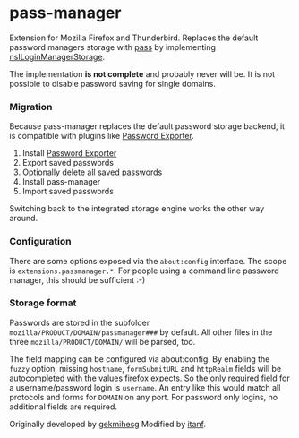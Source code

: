 pass-manager
============

Extension for Mozilla Firefox and Thunderbird.
Replaces the default password managers storage with [pass][1] by implementing
[nsILoginManagerStorage][2].

The implementation **is not complete** and probably never will be. It is
not possible to disable password saving for single domains.


### Migration
Because pass-manager replaces the default password storage backend, it is
compatible with plugins like [Password Exporter][3].

1. Install [Password Exporter][3]
2. Export saved passwords
3. Optionally delete all saved passwords
4. Install pass-manager
5. Import saved passwords

Switching back to the integrated storage engine works the other way around.


### Configuration
There are some options exposed via the ``about:config`` interface. The scope
is ``extensions.passmanager.*``. For people using a command line password
manager, this should be sufficient :-)


### Storage format
Passwords are stored in the subfolder ``mozilla/PRODUCT/DOMAIN/passmanager###``
by default. All other files in the three ``mozilla/PRODUCT/DOMAIN/`` will be
parsed, too.

The field mapping can be configured via about:config. By enabling the ``fuzzy``
option, missing ``hostname``, ``formSubmitURL`` and ``httpRealm`` fields will
be autocompleted with the values firefox expects. So the only required field
for a username/password login is ``username``. An entry like this would match
all protocols and forms for ``DOMAIN`` on any port.
For password only logins, no additional fields are required.


[1]: http://www.passwordstore.org/
[2]: https://developer.mozilla.org/en-US/docs/Mozilla/Tech/XPCOM/Reference/Interface/nsILoginManagerStorage
[3]: https://addons.mozilla.org/en-US/firefox/addon/password-exporter/

Originally developed by [gekmihesg](https://github.com/gekmihesg)
Modified by [itanf](https://github.com/itanf).
